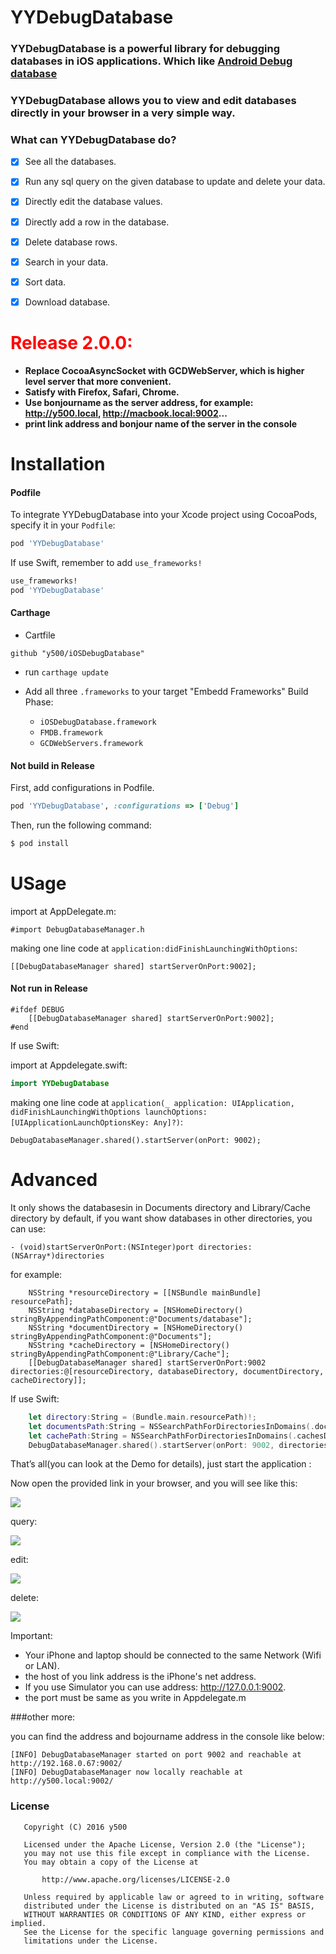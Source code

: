 # YYDebugDatabase

### YYDebugDatabase is a powerful library for debugging databases in iOS applications. Which like [Android Debug database](https://github.com/amitshekhariitbhu/Android-Debug-Database)

### YYDebugDatabase allows you to view and edit databases directly in your browser in a very simple way.

### What can YYDebugDatabase do?
- [x] See all the databases.
- [x] Run any sql query on the given database to update and delete your data.
- [x] Directly edit the database values.
- [x] Directly add a row in the database.
- [x] Delete database rows.
- [x] Search in your data.
- [x] Sort data.
- [x] Download database.


# <span style="color:red">Release 2.0.0:</span>
* **Replace CocoaAsyncSocket with GCDWebServer, which is higher level server that more convenient.**
* **Satisfy with Firefox, Safari, Chrome.**
* **Use bonjourname as the server address, for example: http://y500.local, http://macbook.local:9002...**
* **print link address and bonjour name of the server in the console**


# Installation

#### Podfile

To integrate YYDebugDatabase into your Xcode project using CocoaPods, specify it in your `Podfile`:

```ruby
pod 'YYDebugDatabase'
```

If use Swift, remember to add `use_frameworks!`

```ruby
use_frameworks!
pod 'YYDebugDatabase'
```

#### Carthage

- Cartfile

```
github "y500/iOSDebugDatabase"
```

- run `carthage update`

- Add all three `.frameworks` to your target "Embedd Frameworks" Build Phase:
 	- `iOSDebugDatabase.framework`
	- `FMDB.framework`
	- `GCDWebServers.framework`


#### Not build in Release

First, add configurations in Podfile.

```ruby
pod 'YYDebugDatabase', :configurations => ['Debug']
```


Then, run the following command:

```bash
$ pod install
```

# USage

import at AppDelegate.m:

```objc
#import DebugDatabaseManager.h
```

making one line code at `application:didFinishLaunchingWithOptions`:

```objc
[[DebugDatabaseManager shared] startServerOnPort:9002];
```
#### Not run in Release

```objc
#ifdef DEBUG
	[[DebugDatabaseManager shared] startServerOnPort:9002];
#end
```

If use Swift:

import at Appdelegate.swift:

```swift
import YYDebugDatabase
```
making one line code at `application(_ application: UIApplication, didFinishLaunchingWithOptions launchOptions: [UIApplicationLaunchOptionsKey: Any]?)`:

```Swift:
DebugDatabaseManager.shared().startServer(onPort: 9002);
```

# Advanced

It only shows the databasesin in Documents directory and Library/Cache directory by default, if you want show databases in other directories, you can use:

```objc
- (void)startServerOnPort:(NSInteger)port directories:(NSArray*)directories
```
for example:

```objc
    NSString *resourceDirectory = [[NSBundle mainBundle] resourcePath];
    NSString *databaseDirectory = [NSHomeDirectory() stringByAppendingPathComponent:@"Documents/database"];
    NSString *documentDirectory = [NSHomeDirectory() stringByAppendingPathComponent:@"Documents"];
    NSString *cacheDirectory = [NSHomeDirectory() stringByAppendingPathComponent:@"Library/Cache"];
    [[DebugDatabaseManager shared] startServerOnPort:9002 directories:@[resourceDirectory, databaseDirectory, documentDirectory, cacheDirectory]];
```
If use Swift:

```swift
    let directory:String = (Bundle.main.resourcePath)!;
    let documentsPath:String = NSSearchPathForDirectoriesInDomains(.documentDirectory, .userDomainMask, true)[0]
    let cachePath:String = NSSearchPathForDirectoriesInDomains(.cachesDirectory, .userDomainMask, true)[0]
    DebugDatabaseManager.shared().startServer(onPort: 9002, directories: [directory, documentsPath, cachePath]);
```

That’s all(you can look at the Demo for details), just start the application :

Now open the provided link in your browser, and you will see like this:

![](http://notiimg.y500.me/693916a699a78a1c01da2d93126c0ed71.png)

query:

![](http://notiimg.y500.me/21dd97948e85cf928751ef6d2b7d92662.png)

edit:

![](http://notiimg.y500.me/b081fa0e1842a05c23321d08f7cec6683.png)

delete:

![](http://notiimg.y500.me/d0c7cb82ae6aadf790dc57da6c6e888f4.png)


Important:
- Your iPhone and laptop should be connected to the same Network (Wifi or LAN).
- the host of you link address is the iPhone's net address.
- If you use Simulator you can use address: http://127.0.0.1:9002.
- the port must be same as you write in Appdelegate.m

###other more:

you can find the address and bojourname address in the console like below:
```
[INFO] DebugDatabaseManager started on port 9002 and reachable at http://192.168.0.67:9002/
[INFO] DebugDatabaseManager now locally reachable at http://y500.local:9002/
```


### License
```
   Copyright (C) 2016 y500

   Licensed under the Apache License, Version 2.0 (the "License");
   you may not use this file except in compliance with the License.
   You may obtain a copy of the License at

       http://www.apache.org/licenses/LICENSE-2.0

   Unless required by applicable law or agreed to in writing, software
   distributed under the License is distributed on an "AS IS" BASIS,
   WITHOUT WARRANTIES OR CONDITIONS OF ANY KIND, either express or implied.
   See the License for the specific language governing permissions and
   limitations under the License.
```

